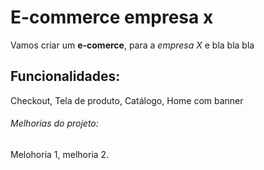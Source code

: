 #   E-commerce empresa x

Vamos criar um **e-comerce**, para a *empresa X* e bla bla bla

## Funcionalidades:

Checkout, Tela de produto, Catálogo, Home com banner


###### Melhorias do projeto:

Melohoria 1, melhoria 2.